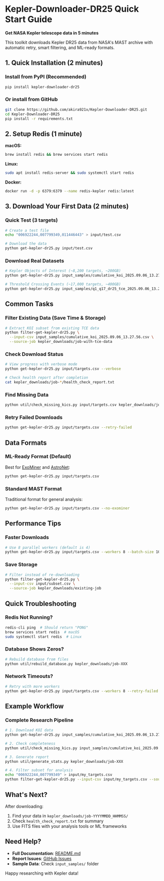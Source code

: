 # Kepler-Downloader-DR25 Quick Start Guide

**Get NASA Kepler telescope data in 5 minutes**

This toolkit downloads Kepler DR25 data from NASA's MAST archive with automatic retry, smart filtering, and ML-ready formats.

## 1. Quick Installation (2 minutes)

### Install from PyPI (Recommended)
```bash
pip install kepler-downloader-dr25
```

### Or install from GitHub
```bash
git clone https://github.com/akira921x/Kepler-Downloader-DR25.git
cd Kepler-Downloader-DR25
pip install -r requirements.txt
```

## 2. Setup Redis (1 minute)

**macOS:**
```bash
brew install redis && brew services start redis
```

**Linux:**
```bash
sudo apt install redis-server && sudo systemctl start redis
```

**Docker:**
```bash
docker run -d -p 6379:6379 --name redis-kepler redis:latest
```

## 3. Download Your First Data (2 minutes)

### Quick Test (3 targets)
```bash
# Create a test file
echo "006922244,007799349,011446443" > input/test.csv

# Download the data
python get-kepler-dr25.py input/test.csv
```

### Download Real Datasets
```bash
# Kepler Objects of Interest (~8,200 targets, ~200GB)
python get-kepler-dr25.py input_samples/cumulative_koi_2025.09.06_13.27.56.csv

# Threshold Crossing Events (~17,000 targets, ~400GB)
python get-kepler-dr25.py input_samples/q1_q17_dr25_tce_2025.09.06_13.29.19.csv
```

## Common Tasks

### Filter Existing Data (Save Time & Storage)
```bash
# Extract KOI subset from existing TCE data
python filter-get-kepler-dr25.py \
  --input-csv input_samples/cumulative_koi_2025.09.06_13.27.56.csv \
  --source-job kepler_downloads/job-with-tce-data
```

### Check Download Status
```bash
# View progress with verbose mode
python get-kepler-dr25.py input/targets.csv --verbose

# Check health report after completion
cat kepler_downloads/job-*/health_check_report.txt
```

### Find Missing Data
```bash
python util/check_missing_kics.py input/targets.csv kepler_downloads/job-XXX
```

### Retry Failed Downloads
```bash
python get-kepler-dr25.py input/targets.csv --retry-failed
```

## Data Formats

### ML-Ready Format (Default)
Best for [ExoMiner](https://github.com/nasa/ExoMiner) and [AstroNet](https://github.com/google-research/exoplanet-ml):
```bash
python get-kepler-dr25.py input/targets.csv
```

### Standard MAST Format
Traditional format for general analysis:
```bash
python get-kepler-dr25.py input/targets.csv --no-exominer
```

## Performance Tips

### Faster Downloads
```bash
# Use 8 parallel workers (default is 4)
python get-kepler-dr25.py input/targets.csv --workers 8 --batch-size 100
```

### Save Storage
```bash
# Filter instead of re-downloading
python filter-get-kepler-dr25.py \
  --input-csv input/subset.csv \
  --source-job kepler_downloads/existing-job
```

## Quick Troubleshooting

### Redis Not Running?
```bash
redis-cli ping  # Should return "PONG"
brew services start redis  # macOS
sudo systemctl start redis  # Linux
```

### Database Shows Zeros?
```bash
# Rebuild database from files
python util/rebuild_database.py kepler_downloads/job-XXX
```

### Network Timeouts?
```bash
# Retry with more workers
python get-kepler-dr25.py input/targets.csv --workers 8 --retry-failed
```

## Example Workflow

### Complete Research Pipeline
```bash
# 1. Download KOI data
python get-kepler-dr25.py input_samples/cumulative_koi_2025.09.06_13.27.56.csv

# 2. Check completeness
python util/check_missing_kics.py input_samples/cumulative_koi_2025.09.06_13.27.56.csv kepler_downloads/job-XXX

# 3. Generate report
python util/generate_stats.py kepler_downloads/job-XXX

# 4. Filter subset for analysis
echo "006922244,007799349" > input/my_targets.csv
python filter-get-kepler-dr25.py --input-csv input/my_targets.csv --source-job kepler_downloads/job-XXX
```

## What's Next?

After downloading:
1. Find your data in `kepler_downloads/job-YYYYMMDD_HHMMSS/`
2. Check `health_check_report.txt` for summary
3. Use FITS files with your analysis tools or ML frameworks

## Need Help?

- **Full Documentation**: [README.md](README.md)
- **Report Issues**: [GitHub Issues](https://github.com/akira921x/Kepler-Downloader-DR25/issues)
- **Sample Data**: Check `input_samples/` folder

Happy researching with Kepler data!